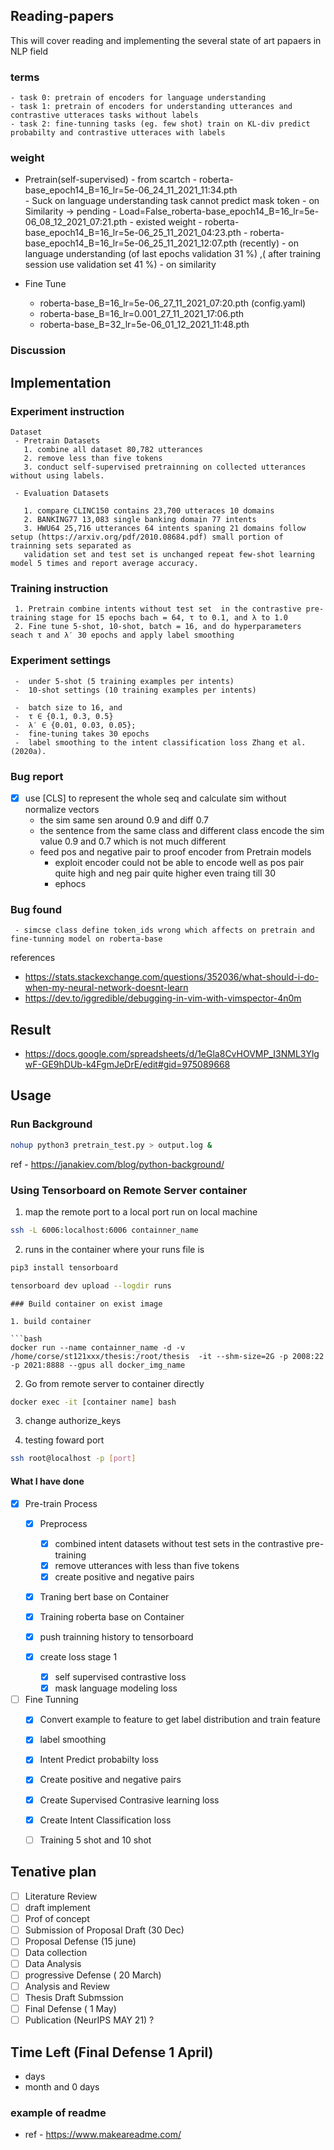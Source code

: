 ## Reading-papers

  This will cover reading and implementing the several state of art papaers in NLP field 

### terms 
    - task 0: pretrain of encoders for language understanding 
    - task 1: pretrain of encoders for understanding utterances and contrastive utteraces tasks without labels 
    - task 2: fine-tunning tasks (eg. few shot) train on KL-div predict probabilty and contrastive utteraces with labels 

### weight
   - Pretrain(self-supervised)
         - from scartch
            - roberta-base_epoch14_B=16_lr=5e-06_24_11_2021_11:34.pth  
              - Suck on language understanding task cannot predict mask token
              - on Similarity -> pending
            - Load=False_roberta-base_epoch14_B=16_lr=5e-06_08_12_2021_07:21.pth
          - existed weight
            - roberta-base_epoch14_B=16_lr=5e-06_25_11_2021_04:23.pth
            - roberta-base_epoch14_B=16_lr=5e-06_25_11_2021_12:07.pth (recently) 
              - on language understanding  (of last epochs validation 31 %) ,( after training session use validation set 41 %)
              - on similarity 
          
   - Fine Tune
     - roberta-base_B=16_lr=5e-06_27_11_2021_07:20.pth (config.yaml)
     - roberta-base_B=16_lr=0.001_27_11_2021_17:06.pth
     - roberta-base_B=32_lr=5e-06_01_12_2021_11:48.pth
   

### Discussion 

## Implementation 


### Experiment instruction
    Dataset
     - Pretrain Datasets
       1. combine all dataset 80,782 utterances
       2. remove less than five tokens
       3. conduct self-supervised pretrainning on collected utterances without using labels.
       
     - Evaluation Datasets
       
       1. compare CLINC150 contains 23,700 utteraces 10 domains
       2. BANKING77 13,083 single banking domain 77 intents
       3. HWU64 25,716 utterances 64 intents spaning 21 domains follow setup (https://arxiv.org/pdf/2010.08684.pdf) small portion of trainning sets separated as 
       validation set and test set is unchanged repeat few-shot learning model 5 times and report average accuracy.
      
 ### Training instruction
     1. Pretrain combine intents without test set  in the contrastive pre-training stage for 15 epochs bach = 64, τ to 0.1, and λ to 1.0
     2. Fine tune 5-shot, 10-shot, batch = 16, and do hyperparameters seach τ and λ′ 30 epochs and apply label smoothing
     
       
### Experiment settings
    
     -  under 5-shot (5 training examples per intents) 
     -  10-shot settings (10 training examples per intents)

     -  batch size to 16, and
     -  τ ∈ {0.1, 0.3, 0.5}
     -  λ′ ∈ {0.01, 0.03, 0.05};  
     -  fine-tuning takes 30 epochs
     -  label smoothing to the intent classification loss Zhang et al. (2020a).

    
### Bug report 
   - [x] use [CLS] to represent the whole seq and calculate sim without normalize vectors 
      - the sim same sen around 0.9 and diff 0.7
      - the sentence from the same class and different class encode the sim value 0.9 and 0.7 which is not much different 
      -  feed pos and negative pair to proof encoder from Pretrain models
           - exploit encoder could not be able to encode well as pos pair quite high and neg pair quite higher even traing till 30 
           - ephocs

### Bug found
     - simcse class define token_ids wrong which affects on pretrain and fine-tunning model on roberta-base 

  references
  - https://stats.stackexchange.com/questions/352036/what-should-i-do-when-my-neural-network-doesnt-learn
  - https://dev.to/iggredible/debugging-in-vim-with-vimspector-4n0m

## Result
  - https://docs.google.com/spreadsheets/d/1eGla8CvHOVMP_I3NML3YlgwF-GE9hDUb-k4FgmJeDrE/edit#gid=975089668                                                                     
## Usage

### Run Background                                                 
```bash
nohup python3 pretrain_test.py > output.log &                                                                     ```
```
ref - https://janakiev.com/blog/python-background/                                                                            

### Using Tensorboard on Remote Server container


 1. map the remote port to a local port run on local machine

```bash
ssh -L 6006:localhost:6006 containner_name
```
 2. runs in the container where your runs file is 

```bash
pip3 install tensorboard
```
```bash
tensorboard dev upload --logdir runs
```

```
### Build container on exist image

1. build container

```bash
docker run --name containner_name -d -v /home/corse/st121xxx/thesis:/root/thesis  -it --shm-size=2G -p 2008:22 -p 2021:8888 --gpus all docker_img_name 
```

2. Go from remote server to container directly

```bash
docker exec -it [container name] bash
```

3. change authorize_keys

4. testing foward port 

```bash
ssh root@localhost -p [port]
```

#### What I have done
   - [x] Pre-train Process
     - [x] Preprocess 
       - [x] combined intent datasets without test sets in the contrastive pre-training
       - [x] remove utterances with less than five tokens
       - [x] create positive and negative pairs 
    
      - [x]  Traning bert base on Container
      - [x]  Training roberta base on Container
      - [x]  push trainning history to tensorboard

       
     - [x] create loss stage 1
       - [x] self supervised contrastive loss
       - [x] mask language modeling loss 

   - [ ] Fine Tunning 
     - [x] Convert example to feature  to get label distribution and train feature
     - [x] label smoothing 
     - [x] Intent Predict probabilty loss
     - [x] Create positive and negative pairs 
     - [x] Create Supervised Contrasive learning loss
     - [x] Create Intent Classification loss
     - [ ] Training 5 shot and 10 shot
   

## Tenative plan
- [ ]  Literature Review  
- [ ]  draft implement
- [ ]  Prof of concept 
- [ ]  Submission of Proposal Draft (30 Dec)
- [ ]  Proposal Defense (15 june)
- [ ]  Data collection 
- [ ]  Data Analysis
- [ ]  progressive Defense ( 20 March)
- [ ]  Analysis and Review
- [ ]  Thesis Draft Submssion 
- [ ]  Final Defense ( 1 May)
- [ ]  Publication (NeurIPS MAY 21) ?

## Time Left (Final Defense 1 April)
 -  days 
 -  month and 0 days


### example of readme 
  - ref - https://www.makeareadme.com/
